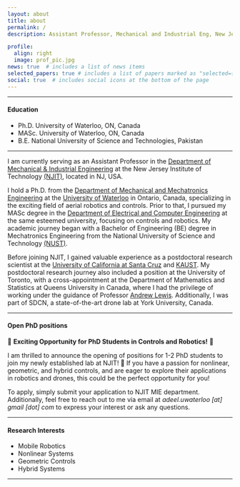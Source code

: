 ```yaml
---
layout: about
title: about
permalink: /
description: Assistant Professor, Mechanical and Industrial Eng, New Jersey Institute of Technology (NJIT) 

profile:
  align: right
  image: prof_pic.jpg
news: true  # includes a list of news items
selected_papers: true # includes a list of papers marked as "selected={true}"
social: true  # includes social icons at the bottom of the page
---
```

***

####  Education 

- Ph.D. University of Waterloo, ON, Canada
- MASc. University of Waterloo, ON, Canada
- B.E. National University of Science and Technologies, Pakistan	

***

I am currently serving as an Assistant Professor in the [Department of Mechanical & Industrial Engineering](https://mie.njit.edu/) at the New Jersey Institute of Technology [(NJIT)](https://www.njit.edu/), located in NJ, USA.

I hold a Ph.D. from the [Department of Mechanical and Mechatronics Engineering](https://uwaterloo.ca/mechanical-mechatronics-engineering/) at the [University of Waterloo](https://uwaterloo.ca/) in Ontario, Canada, specializing in the exciting field of aerial robotics and controls. Prior to that, I pursued my MASc degree in the [Department of Electrical and Computer Engineering](https://uwaterloo.ca/electrical-computer-engineering/) at the same esteemed university, focusing on controls and robotics. My academic journey began with a Bachelor of Engineering (BE) degree in Mechatronics Engineering from the National University of Science and Technology [(NUST)](https://nust.edu.pk/).

Before joining NJIT, I gained valuable experience as a postdoctoral research scientist at the [University of California at Santa Cruz](https://www.ucsc.edu/) and [KAUST](https://www.kaust.edu.sa/en/). My postdoctoral research journey also included a position at the University of Toronto, with a cross-appointment at the Department of Mathematics and Statistics at Queens University in Canada, where I had the privilege of working under the guidance of Professor [Andrew Lewis](https://mast.queensu.ca/~andrew/). Additionally, I was part of SDCN, a state-of-the-art drone lab at York University, Canada.

------



####  Open PhD positions

🌟 **Exciting Opportunity for PhD Students in Controls and Robotics!** 🌟

I am thrilled to announce the opening of positions for 1-2 PhD students to join my newly established lab at NJIT! 🚀 If you have a passion for nonlinear, geometric, and hybrid controls, and are eager to explore their applications in robotics and drones, this could be the perfect opportunity for you!

To apply, simply submit your application to NJIT MIE department. Additionally, feel free to reach out to me via email at *adeel.uwaterloo [at] gmail [dot] com* to express your interest or ask any questions.

***

####  Research Interests
- Mobile Robotics
- Nonlinear Systems
- Geometric Controls
- Hybrid Systems


***
